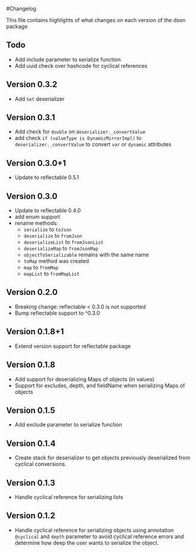 #Changelog

This file contains highlights of what changes on each version of the dson package.

## Todo

* Add include parameter to serialize function
* Add uuid check over hashcode for cyclical references

## Version 0.3.2

* Add `Set` deserializer

## Version 0.3.1

* Add check for `double` on `deserializer._convertValue`
* add check `if (valueType is DynamicMirrorImpl)` to `deserializer._convertValue`
to convert `var` or `dynamic` attributes

## Version 0.3.0+1

* Update to reflectable 0.5.1

## Version 0.3.0

* Update to reflectable 0.4.0
* add enum support
* rename methods:
    * `serialize` to `toJson`
    * `deserialize` to `fromJson`
    * `deserializeList` to `fromJsonList`
    * `deserializeMap` to `fromJsonMap`
    * `objectToSerializable` remains with the same name
    * `toMap` method was created
    * `map` to `fromMap`
    * `mapList` to `fromMapList`

## Version 0.2.0
* Breaking change: reflectable < 0.3.0 is not supported
* Bump reflectable support to ^0.3.0

## Version 0.1.8+1
* Extend version support for reflectable package

## Version 0.1.8
* Add support for deserializing Maps of objects (in values)
* Support for excludes, depth, and fieldName when serializing Maps of objects

## Version 0.1.5
* Add exclude parameter to serialize function

## Version 0.1.4
* Create stack for deserializer to get objects previously deserialized from cyclical conversions.

## Version 0.1.3
* Handle cyclical reference for serializing lists

## Version 0.1.2
* Handle cyclical reference for serializing objects using annotation `@cyclical` and `depth` parameter to avoid cyclical reference errors and determine how deep the user wants to serialize the object.
